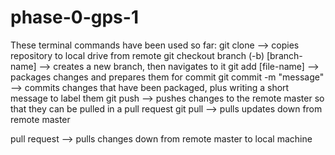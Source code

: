 # phase-0-gps-1
These terminal commands have been used so far:
git clone --> copies repository to local drive from remote
git checkout branch (-b) [branch-name] --> creates a new branch, then navigates to it
git add [file-name] --> packages changes and prepares them for commit
git commit -m "message" --> commits changes that have been packaged, plus writing a short message to label them
git push --> pushes changes to the remote master so that they can be pulled in a pull request
git pull --> pulls updates down from remote master

pull request --> pulls changes down from remote master to local machine

